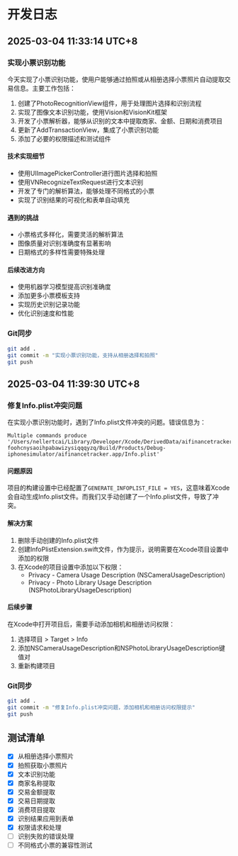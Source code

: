 # 开发日志

## 2025-03-04 11:33:14 UTC+8

### 实现小票识别功能

今天实现了小票识别功能，使用户能够通过拍照或从相册选择小票照片自动提取交易信息。主要工作包括：

1. 创建了PhotoRecognitionView组件，用于处理图片选择和识别流程
2. 实现了图像文本识别功能，使用Vision和VisionKit框架
3. 开发了小票解析器，能够从识别的文本中提取商家、金额、日期和消费项目
4. 更新了AddTransactionView，集成了小票识别功能
5. 添加了必要的权限描述和测试组件

#### 技术实现细节

- 使用UIImagePickerController进行图片选择和拍照
- 使用VNRecognizeTextRequest进行文本识别
- 开发了专门的解析算法，能够处理不同格式的小票
- 实现了识别结果的可视化和表单自动填充

#### 遇到的挑战

- 小票格式多样化，需要灵活的解析算法
- 图像质量对识别准确度有显著影响
- 日期格式的多样性需要特殊处理

#### 后续改进方向

- 使用机器学习模型提高识别准确度
- 添加更多小票模板支持
- 实现历史识别记录功能
- 优化识别速度和性能

### Git同步

```bash
git add .
git commit -m "实现小票识别功能，支持从相册选择和拍照"
git push
```

## 2025-03-04 11:39:30 UTC+8

### 修复Info.plist冲突问题

在实现小票识别功能时，遇到了Info.plist文件冲突的问题。错误信息为：
```
Multiple commands produce '/Users/nellertcai/Library/Developer/Xcode/DerivedData/aifinancetracker-foohcnysaoihpabawizysiqqqyzq/Build/Products/Debug-iphonesimulator/aifinancetracker.app/Info.plist'
```

#### 问题原因

项目的构建设置中已经配置了`GENERATE_INFOPLIST_FILE = YES`，这意味着Xcode会自动生成Info.plist文件。而我们又手动创建了一个Info.plist文件，导致了冲突。

#### 解决方案

1. 删除手动创建的Info.plist文件
2. 创建InfoPlistExtension.swift文件，作为提示，说明需要在Xcode项目设置中添加的权限
3. 在Xcode的项目设置中添加以下权限：
   - Privacy - Camera Usage Description (NSCameraUsageDescription)
   - Privacy - Photo Library Usage Description (NSPhotoLibraryUsageDescription)

#### 后续步骤

在Xcode中打开项目后，需要手动添加相机和相册访问权限：
1. 选择项目 > Target > Info
2. 添加NSCameraUsageDescription和NSPhotoLibraryUsageDescription键值对
3. 重新构建项目

### Git同步

```bash
git add .
git commit -m "修复Info.plist冲突问题，添加相机和相册访问权限提示"
git push
```

## 测试清单

- [x] 从相册选择小票照片
- [x] 拍照获取小票照片
- [x] 文本识别功能
- [x] 商家名称提取
- [x] 交易金额提取
- [x] 交易日期提取
- [x] 消费项目提取
- [x] 识别结果应用到表单
- [x] 权限请求和处理
- [ ] 识别失败的错误处理
- [ ] 不同格式小票的兼容性测试
